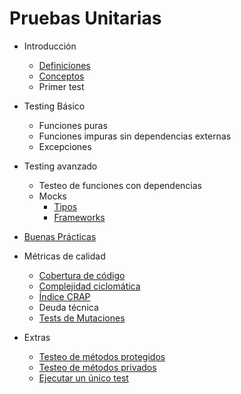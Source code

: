 Pruebas Unitarias
=================

- Introducción

  - [Definiciones](./docs/intro.md)
  - [Conceptos](./docs/conceptos.md)
  - Primer test

- Testing Básico

  - Funciones puras
  - Funciones impuras sin dependencias externas
  - Excepciones

- Testing avanzado

  - Testeo de funciones con dependencias
  - Mocks
    - [Tipos](./docs/dobles.md)
    - [Frameworks](./docs/frameworks.md)

- [Buenas Prácticas](./buenas-practicas.md)

- Métricas de calidad

  - [Cobertura de código](./docs/calidad/cobertura.md)
  - [Complejidad ciclomática](./docs/calidad/cobertura.md)
  - [Índice CRAP](./docs/calidad/crap.md)
  - Deuda técnica
  - [Tests de Mutaciones](./docs/mutaciones.md)

- Extras

  - [Testeo de métodos protegidos](./docs/protected_methods.md)
  - [Testeo de métodos privados](./docs/private_methods.md)
  - [Ejecutar un único test](https://stackoverflow.com/questions/26095051/how-to-run-single-test-method-with-phpunit)
